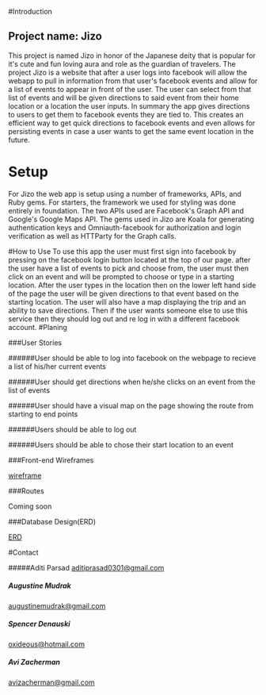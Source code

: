 #Introduction

## Project name: Jizo

This project is named Jizo in honor of the Japanese deity that is popular for it's cute and fun loving aura and role as the guardian of travelers. The project Jizo is a website that after a user logs into facebook will allow the webapp to pull in information from that user's facebook events and allow for a list of events to appear in front of the user. The user can select from that list of events and will be given directions to said event from their home location or a location the user inputs. In summary the app gives directions to users to get them to facebook events they are tied to. This creates an efficient way to get quick directions to facebook events and even allows for persisting events in case a user wants to get the same event location in the future.

# Setup

For Jizo the web app is setup using a number of frameworks, APIs, and Ruby gems. For starters, the framework we used for styling was done entirely in foundation. The two APIs used are Facebook's Graph API and Google's Google Maps API. The gems used in Jizo are Koala for generating authentication keys and Omniauth-facebook for authorization and login verification as well as HTTParty for the Graph calls.

#How to Use
To use this app the user must first sign into facebook by pressing on the facebook login button located at the top of our page. after the user have a list of events to pick and choose from, the user must then click on an event and will be prompted to choose or type in a starting location. After the user types in the location then on the lower left hand side of the page the user will be given directions to that event based on the starting location. The user will also have a map displaying the trip and an ability to save directions. Then if the user wants someone else to use this service then they should log out and re log in with a different facebook account.
#Planing

###User Stories

######User should be able to log into facebook on the webpage to recieve a list of his/her current events
 
######User should get directions when he/she clicks on an event from the list of events
 
######User should have a visual map on the page showing the route from starting to end points

######Users should be able to log out

######Users should be able to chose their start location to an event

###Front-end Wireframes

[wireframe](http://i.imgur.com/5Iq66Cw.png)

###Routes

Coming soon

###Database Design(ERD)

[ERD](http://i.imgur.com/CYBR5dX.jpg)


#Contact

#####Aditi Parsad
  aditiprasad0301@gmail.com

##### Augustine Mudrak
  augustinemudrak@gmail.com

##### Spencer Denauski
  oxideous@hotmail.com

##### Avi Zacherman
  avizacherman@gmail.com
